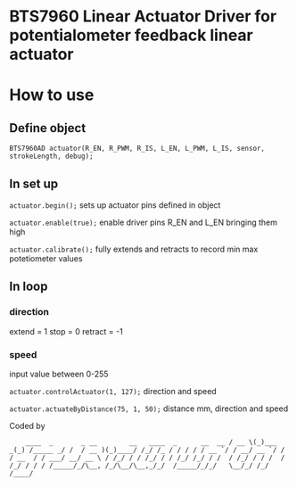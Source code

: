 BTS7960 Linear Actuator Driver for potentialometer feedback linear actuator
============

# How to use

## Define object
`BTS7960AD actuator(R_EN, R_PWM, R_IS, L_EN, L_PWM, L_IS, sensor, strokeLength, debug);`

## In set up
`actuator.begin();` sets up actuator pins defined in object

`actuator.enable(true);`  enable driver pins R_EN and L_EN bringing them high

`actuator.calibrate();`   fully extends and retracts to record min max potetiometer values


## In loop

### direction
extend  = 1
stop    = 0
retract = -1

### speed
input value between 0-255

`actuator.controlActuator(1, 127);` direction and speed

`actuator.actuateByDistance(75, 1, 50);` distance mm, direction and speed


Coded by

``     ____  _       _ __        __   ____  _      __  __
    / __ \(_)___ _(_) /_____ _/ /  / __ )(_)____/ /_/ /_
   / / / / / __ `/ / __/ __ `/ /  / __  / / ___/ __/ __ \
  / /_/ / / /_/ / / /_/ /_/ / /  / /_/ / / /  / /_/ / / /
 /_____/_/\__, /_/\__/\__,_/_/  /_____/_/_/   \__/_/ /_/  
         /____/                                          ``
